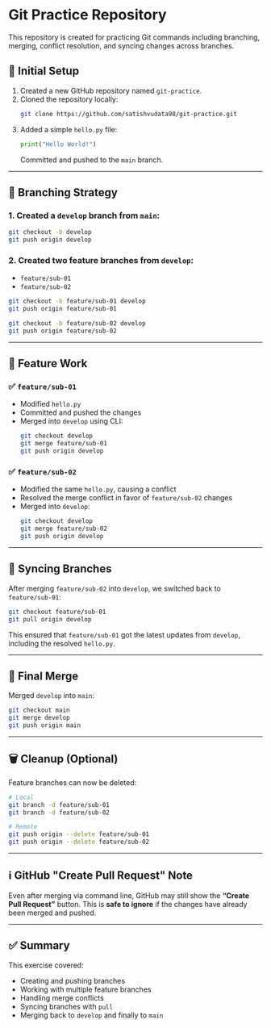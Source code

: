
# Git Practice Repository

This repository is created for practicing Git commands including branching, merging, conflict resolution, and syncing changes across branches.

## 📁 Initial Setup

1. Created a new GitHub repository named `git-practice`.
2. Cloned the repository locally:
   ```bash
   git clone https://github.com/satishvudata98/git-practice.git
   ```
3. Added a simple `hello.py` file:
   ```python
   print("Hello World!")
   ```
   Committed and pushed to the `main` branch.

---

## 🌱 Branching Strategy

### 1. Created a `develop` branch from `main`:
```bash
git checkout -b develop
git push origin develop
```

### 2. Created two feature branches from `develop`:
- `feature/sub-01`
- `feature/sub-02`

```bash
git checkout -b feature/sub-01 develop
git push origin feature/sub-01

git checkout -b feature/sub-02 develop
git push origin feature/sub-02
```

---

## 🧪 Feature Work

### ✅ `feature/sub-01`
- Modified `hello.py`
- Committed and pushed the changes
- Merged into `develop` using CLI:
  ```bash
  git checkout develop
  git merge feature/sub-01
  git push origin develop
  ```

### ✅ `feature/sub-02`
- Modified the same `hello.py`, causing a conflict
- Resolved the merge conflict in favor of `feature/sub-02` changes
- Merged into `develop`:
  ```bash
  git checkout develop
  git merge feature/sub-02
  git push origin develop
  ```

---

## 🔄 Syncing Branches

After merging `feature/sub-02` into `develop`, we switched back to `feature/sub-01`:

```bash
git checkout feature/sub-01
git pull origin develop
```

This ensured that `feature/sub-01` got the latest updates from `develop`, including the resolved `hello.py`.

---

## 🔀 Final Merge

Merged `develop` into `main`:
```bash
git checkout main
git merge develop
git push origin main
```

---

## 🗑️ Cleanup (Optional)

Feature branches can now be deleted:

```bash
# Local
git branch -d feature/sub-01
git branch -d feature/sub-02

# Remote
git push origin --delete feature/sub-01
git push origin --delete feature/sub-02
```

---

## ℹ️ GitHub "Create Pull Request" Note

Even after merging via command line, GitHub may still show the **“Create Pull Request”** button. This is **safe to ignore** if the changes have already been merged and pushed.

---

## ✅ Summary

This exercise covered:

- Creating and pushing branches
- Working with multiple feature branches
- Handling merge conflicts
- Syncing branches with `pull`
- Merging back to `develop` and finally to `main`
